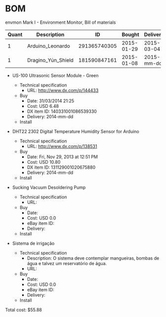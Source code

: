 # BOM
envmon Mark I - Environment Monitor, Bill of materials

| Quant | Description        | ID             | Bought     | Delivered  | Unit | Charge | Taxes |   Cost |
|-------|--------------------|----------------|------------|------------|------|--------|-------|--------|
|     1 | Arduino_Leonardo   |   291365740305 | 2015-01-29 | 2015-03-04 | each |   7.10 |  0.44 |   7.54 |
|     1 | Dragino_Yún_Shield |   181590847161 | 2015-01-08 | 2015-mm-dd | each |  31.50 |  0.00 |   0.00 |




- US-100 Ultrasonic Sensor Module - Green
  - Technical specification
    - URL: http://www.dx.com/p/144433
  - Buy
    - Date: 31/03/2014 21:25
    - Cost: USD 6.48
    - DX item ID: 140331001086539330
    - Delivery: 2014-mm-dd
  + Install

- DHT22 2302 Digital Temperature Humidity Sensor for Arduino
  - Technical specification
    - URL: http://www.dx.com/p/138531
  - Buy
    - Date: Fri, Nov 29, 2013 at 12:51 PM
    - Cost: USD 10.80
    - DX item ID: 131129001020675880
    - Delivery: 2014-mm-dd
  - Install

+ Sucking Vacuum Desoldering Pump
  + Technical specification
    + URL: 
  + Buy
    + Date: 
    + Cost: USD 0.0
    + eBay item ID: 
    + Delivery: 
  + Install

+ Sistema de irrigação
  + Technical specification
    - Description: O sistema deve contemplar mangueiras, bombas de água e
      talvez um reservatório de água.
    + URL: 
  + Buy
    + Date: 
    + Cost: USD 0.0
    + eBay item ID: 
    + Delivery: 
  + Install

Total cost: $55.88

